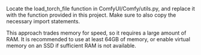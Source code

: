 Locate the load_torch_file function in ComfyUI/Comfy/utils.py, and replace it with the function provided in this project.
Make sure to also copy the necessary import statements.

This approach trades memory for speed, so it requires a large amount of RAM. It is recommended to use at least 64GB of memory, or enable virtual memory on an SSD if sufficient RAM is not available.
